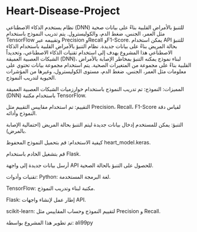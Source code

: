 # Heart-Disease-Project
نظام يستخدم الذكاء الاصطناعي (DNN) للتنبؤ بالأمراض القلبية بناءً على بيانات صحية مثل العمر، الجنس، ضغط الدم، والكوليسترول. يتم تدريب النموذج باستخدام TensorFlow وتقييمه عبر Precision وRecall وF1-Score. يمكن استخدام API للتنبؤ بحالة المريض بناءً على بيانات جديدة.
نظام التنبؤ بالأمراض القلبية باستخدام الذكاء الاصطناعي
هذا المشروع يهدف إلى استخدام تقنيات الذكاء الاصطناعي، وتحديداً الشبكات العصبية العميقة (DNN)، لبناء نموذج يمكنه التنبؤ بمخاطر الإصابة بالأمراض القلبية بناءً على مجموعة من المتغيرات الصحية. يتم استخدام مجموعة بيانات تحتوي على معلومات مثل العمر، الجنس، ضغط الدم، مستوى الكوليسترول، وغيرها من المؤشرات الحيوية لتدريب النموذج.

المميزات:
النموذج: تم تدريب النموذج باستخدام خوارزميات الشبكات العصبية العميقة (DNN) باستخدام مكتبة TensorFlow.

التقييم: تم استخدام مقاييس التقييم مثل Precision، Recall، F1-Score لقياس دقة النموذج وأدائه.

التنبؤ: يمكن للمستخدم إدخال بيانات جديدة ليتم التنبؤ بحالة المريض (احتمالية الإصابة بالمرض).

كيفية الاستخدام:
قم بتحميل النموذج المحفوظ heart_model.keras.

قم بتشغيل الخادم باستخدام Flask.

أرسل بيانات جديدة إلى واجهة API للحصول على التنبؤ بالحالة الصحية.

تقنيات وأدوات:
Python: لغة البرمجة المستخدمة.

TensorFlow: مكتبة لبناء وتدريب النموذج.

Flask: إطار عمل لإنشاء واجهات API.

scikit-learn: لتقييم النموذج وحساب المقاييس مثل Precision و Recall.

تم تطوير هذا المشروع بواسطة:
ali99py

